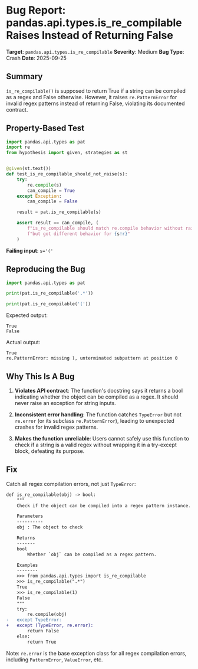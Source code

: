 # Bug Report: pandas.api.types.is_re_compilable Raises Instead of Returning False

**Target**: `pandas.api.types.is_re_compilable`
**Severity**: Medium
**Bug Type**: Crash
**Date**: 2025-09-25

## Summary

`is_re_compilable()` is supposed to return True if a string can be compiled as a regex and False otherwise. However, it raises `re.PatternError` for invalid regex patterns instead of returning False, violating its documented contract.

## Property-Based Test

```python
import pandas.api.types as pat
import re
from hypothesis import given, strategies as st


@given(st.text())
def test_is_re_compilable_should_not_raise(s):
    try:
        re.compile(s)
        can_compile = True
    except Exception:
        can_compile = False

    result = pat.is_re_compilable(s)

    assert result == can_compile, (
        f"is_re_compilable should match re.compile behavior without raising, "
        f"but got different behavior for {s!r}"
    )
```

**Failing input**: `s='('`

## Reproducing the Bug

```python
import pandas.api.types as pat

print(pat.is_re_compilable('.*'))

print(pat.is_re_compilable('('))
```

Expected output:
```
True
False
```

Actual output:
```
True
re.PatternError: missing ), unterminated subpattern at position 0
```

## Why This Is A Bug

1. **Violates API contract**: The function's docstring says it returns a bool indicating whether the object can be compiled as a regex. It should never raise an exception for string inputs.

2. **Inconsistent error handling**: The function catches `TypeError` but not `re.error` (or its subclass `re.PatternError`), leading to unexpected crashes for invalid regex patterns.

3. **Makes the function unreliable**: Users cannot safely use this function to check if a string is a valid regex without wrapping it in a try-except block, defeating its purpose.

## Fix

Catch all regex compilation errors, not just `TypeError`:

```diff
def is_re_compilable(obj) -> bool:
    """
    Check if the object can be compiled into a regex pattern instance.

    Parameters
    ----------
    obj : The object to check

    Returns
    -------
    bool
        Whether `obj` can be compiled as a regex pattern.

    Examples
    --------
    >>> from pandas.api.types import is_re_compilable
    >>> is_re_compilable(".*")
    True
    >>> is_re_compilable(1)
    False
    """
    try:
        re.compile(obj)
-   except TypeError:
+   except (TypeError, re.error):
        return False
    else:
        return True
```

Note: `re.error` is the base exception class for all regex compilation errors, including `PatternError`, `ValueError`, etc.
